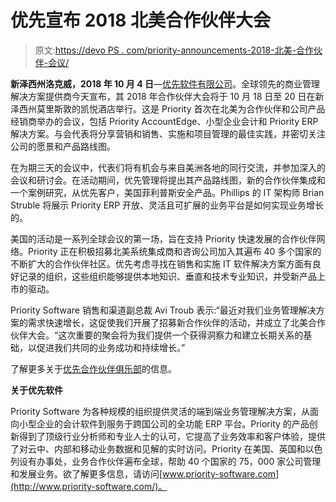 # 优先宣布 2018 北美合作伙伴大会

> 原文:[https://devo PS . com/priority-announcements-2018-北美-合作伙伴-会议/](https://devops.com/priority-announces-2018-north-american-partner-conference/)

**新泽西州洛克威，2018 年 10 月 4 日**—[优先软件有限公司](https://www.priority-software.com/)。全球领先的商业管理解决方案提供商今天宣布，其 2018 年合作伙伴大会将于 10 月 18 日至 20 日在新泽西州莫里斯敦的凯悦酒店举行。这是 Priority 首次在北美为合作伙伴和公司产品经销商举办的会议，包括 Priority AccountEdge、小型企业会计和 Priority ERP 解决方案。与会代表将分享营销和销售、实施和项目管理的最佳实践，并密切关注公司的愿景和产品路线图。

在为期三天的会议中，代表们将有机会与来自美洲各地的同行交流，并参加深入的会议和研讨会。在活动期间，优先管理将提出其产品路线图，新的合作伙伴集成和一个案例研究，从优先客户，美国菲利普斯安全产品。Phillips 的 IT 架构师 Brian Struble 将展示 Priority ERP 开放、灵活且可扩展的业务平台是如何实现业务增长的。

美国的活动是一系列全球会议的第一场，旨在支持 Priority 快速发展的合作伙伴网络。Priority 正在积极招募北美系统集成商和咨询公司加入其遍布 40 多个国家的不断扩大的合作伙伴社区。优先考虑寻找在销售和实施 IT 软件解决方案方面有良好记录的组织，这些组织能够提供本地知识、垂直和技术专业知识，并受新产品上市的驱动。

Priority Software 销售和渠道副总裁 Avi Troub 表示:“最近对我们业务管理解决方案的需求快速增长，这促使我们开展了招募新合作伙伴的活动，并成立了北美合作伙伴大会。“这次重要的聚会将为我们提供一个获得洞察力和建立长期关系的基础，以促进我们共同的业务成功和持续增长。”

了解更多关于[优先合作伙伴俱乐部](https://www.priority-software.com/us/join-the-club/)的信息。

**关于优先软件**

Priority Software 为各种规模的组织提供灵活的端到端业务管理解决方案，从面向小型企业的会计软件到服务于跨国公司的全功能 ERP 平台。Priority 的产品创新得到了顶级行业分析师和专业人士的认可，它提高了业务效率和客户体验，提供了对云中、内部和移动业务数据和见解的实时访问。Priority 在美国、英国和以色列设有办事处，业务合作伙伴遍布全球，帮助 40 个国家的 75，000 家公司管理和发展业务。欲了解更多信息，请访问[www.priority-software.com](http://www.priority-software.com/)。
